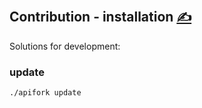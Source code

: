 
## Contribution - installation [<span style='font-size:20px;'>&#x270D;</span>](https://github.com/apidsl/examples/edit/main/DOCS/CONTRIBUTION/INSTALL.md)

Solutions for development:



### update

```bash
./apifork update
```

